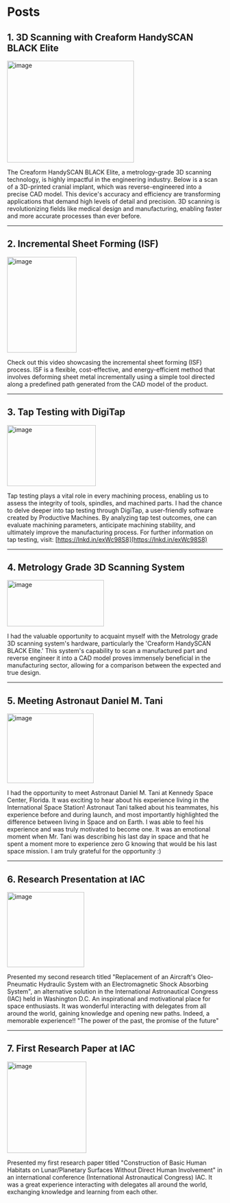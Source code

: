 # Posts

## 1. 3D Scanning with Creaform HandySCAN BLACK Elite
<img width="296" height="237" alt="image" src="https://github.com/user-attachments/assets/343b6f0c-d6b1-43ef-8001-d1cac6618659" />

The Creaform HandySCAN BLACK Elite, a metrology-grade 3D scanning technology, is highly impactful in the engineering industry. Below is a scan of a 3D-printed cranial implant, which was reverse-engineered into a precise CAD model. This device's accuracy and efficiency are transforming applications that demand high levels of detail and precision. 3D scanning is revolutionizing fields like medical design and manufacturing, enabling faster and more accurate processes than ever before.

---

## 2. Incremental Sheet Forming (ISF)
<img width="162" height="223" alt="image" src="https://github.com/user-attachments/assets/5e4d5d40-637d-47ae-bc74-ff7b9f448b4f" />

Check out this video showcasing the incremental sheet forming (ISF) process. ISF is a flexible, cost-effective, and energy-efficient method that involves deforming sheet metal incrementally using a simple tool directed along a predefined path generated from the CAD model of the product.

---

## 3. Tap Testing with DigiTap
<img width="207" height="142" alt="image" src="https://github.com/user-attachments/assets/168bd911-e98f-4e0d-a498-fd248c6e2642" />

Tap testing plays a vital role in every machining process, enabling us to assess the integrity of tools, spindles, and machined parts. I had the chance to delve deeper into tap testing through DigiTap, a user-friendly software created by Productive Machines. By analyzing tap test outcomes, one can evaluate machining parameters, anticipate machining stability, and ultimately improve the manufacturing process.
For further information on tap testing, visit: [https://lnkd.in/exWc98S8](https://lnkd.in/exWc98S8)

---

## 4. Metrology Grade 3D Scanning System
<img width="226" height="108" alt="image" src="https://github.com/user-attachments/assets/3f930fb5-b175-4b5d-981d-b70375d575dd" />

I had the valuable opportunity to acquaint myself with the Metrology grade 3D scanning system's hardware, particularly the 'Creaform HandySCAN BLACK Elite.' This system's capability to scan a manufactured part and reverse engineer it into a CAD model proves immensely beneficial in the manufacturing sector, allowing for a comparison between the expected and true design.

---

## 5. Meeting Astronaut Daniel M. Tani
<img width="202" height="162" alt="image" src="https://github.com/user-attachments/assets/c29f5aea-12ce-4114-be50-422255fc5753" />

I had the opportunity to meet Astronaut Daniel M. Tani at Kennedy Space Center, Florida. It was exciting to hear about his experience living in the International Space Station! Astronaut Tani talked about his teammates, his experience before and during launch, and most importantly highlighted the difference between living in Space and on Earth. I was able to feel his experience and was truly motivated to become one. It was an emotional moment when Mr. Tani was describing his last day in space and that he spent a moment more to experience zero G knowing that would be his last space mission. I am truly grateful for the opportunity :)

---

## 6. Research Presentation at IAC
<img width="180" height="175" alt="image" src="https://github.com/user-attachments/assets/976db363-a777-4f8f-a11c-54ec0a460344" />

Presented my second research titled "Replacement of an Aircraft's Oleo-Pneumatic Hydraulic System with an Electromagnetic Shock Absorbing System", an alternative solution in the International Astronautical Congress (IAC) held in Washington D.C. An inspirational and motivational place for space enthusiasts. It was wonderful interacting with delegates from all around the world, gaining knowledge and opening new paths. Indeed, a memorable experience!! "The power of the past, the promise of the future"

---

## 7. First Research Paper at IAC
<img width="185" height="213" alt="image" src="https://github.com/user-attachments/assets/6fdaef77-4542-4811-8d6b-c4fd80cf4bf2" />

Presented my first research paper titled "Construction of Basic Human Habitats on Lunar/Planetary Surfaces Without Direct Human Involvement" in an international conference (International Astronautical Congress) IAC. It was a great experience interacting with delegates all around the world, exchanging knowledge and learning from each other.

